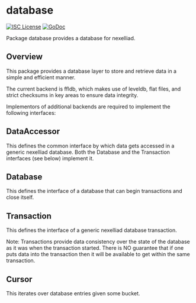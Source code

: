 database
========

[![ISC License](http://img.shields.io/badge/license-ISC-blue.svg)](https://choosealicense.com/licenses/isc/)
[![GoDoc](https://img.shields.io/badge/godoc-reference-blue.svg)](http://godoc.org/github.com/Nexellia-Network/nexelliad/database)

Package database provides a database for nexelliad.

Overview
--------
This package provides a database layer to store and retrieve data in a simple
and efficient manner.

The current backend is ffldb, which makes use of leveldb, flat files, and strict
checksums in key areas to ensure data integrity.

Implementors of additional backends are required to implement the following interfaces:

DataAccessor
------------
This defines the common interface by which data gets accessed in a generic nexelliad
database. Both the Database and the Transaction interfaces (see below) implement it.

Database
--------
This defines the interface of a database that can begin transactions and close itself.

Transaction
-----------
This defines the interface of a generic nexelliad database transaction.

Note: Transactions provide data consistency over the state of the database as it was
when the transaction started. There is NO guarantee that if one puts data into the
transaction then it will be available to get within the same transaction.

Cursor
------
This iterates over database entries given some bucket.
